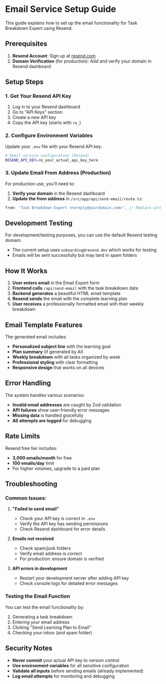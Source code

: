 # Email Service Setup Guide

This guide explains how to set up the email functionality for Task Breakdown Expert using Resend.

## Prerequisites

1. **Resend Account**: Sign up at [resend.com](https://resend.com)
2. **Domain Verification** (for production): Add and verify your domain in Resend dashboard

## Setup Steps

### 1. Get Your Resend API Key

1. Log in to your Resend dashboard
2. Go to "API Keys" section
3. Create a new API key
4. Copy the API key (starts with `re_`)

### 2. Configure Environment Variables

Update your `.env` file with your Resend API key:

```bash
# Email service configuration (Resend)
RESEND_API_KEY=re_your_actual_api_key_here
```

### 3. Update Email From Address (Production)

For production use, you'll need to:

1. **Verify your domain** in the Resend dashboard
2. **Update the from address** in `/src/app/api/send-email/route.ts`:

```typescript
from: 'Task Breakdown Expert <noreply@yourdomain.com>', // Replace with your verified domain
```

## Development Testing

For development/testing purposes, you can use the default Resend testing domain:
- The current setup uses `onboarding@resend.dev` which works for testing
- Emails will be sent successfully but may land in spam folders

## How It Works

1. **User enters email** in the Email Export form
2. **Frontend calls** `/api/send-email` with the task breakdown data
3. **Backend generates** a beautiful HTML email template
4. **Resend sends** the email with the complete learning plan
5. **User receives** a professionally formatted email with their weekly breakdown

## Email Template Features

The generated email includes:
- **Personalized subject line** with the learning goal
- **Plan summary** (if generated by AI)
- **Weekly breakdown** with all tasks organized by week
- **Professional styling** with clear formatting
- **Responsive design** that works on all devices

## Error Handling

The system handles various scenarios:
- **Invalid email addresses** are caught by Zod validation
- **API failures** show user-friendly error messages
- **Missing data** is handled gracefully
- **All attempts are logged** for debugging

## Rate Limits

Resend free tier includes:
- **3,000 emails/month** for free
- **100 emails/day** limit
- For higher volumes, upgrade to a paid plan

## Troubleshooting

### Common Issues:

1. **"Failed to send email"**
   - Check your API key is correct in `.env`
   - Verify the API key has sending permissions
   - Check Resend dashboard for error details

2. **Emails not received**
   - Check spam/junk folders
   - Verify email address is correct
   - For production: ensure domain is verified

3. **API errors in development**
   - Restart your development server after adding API key
   - Check console logs for detailed error messages

### Testing the Email Function

You can test the email functionality by:
1. Generating a task breakdown
2. Entering your email address
3. Clicking "Send Learning Plan to Email"
4. Checking your inbox (and spam folder)

## Security Notes

- **Never commit** your actual API key to version control
- **Use environment variables** for all sensitive configuration
- **Validate all inputs** before sending emails (already implemented)
- **Log email attempts** for monitoring and debugging
